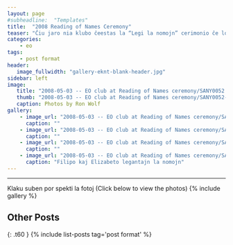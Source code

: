 ```yaml
---
layout: page
#subheadline:  "Templates"
title:  "2008 Reading of Names Ceremony"
teaser: "Ĉiu jaro nia klubo ĉeestas la “Legi la nomojn” cerimonio ĉe loka sinagogo.  2008 estis nia unua fojo."
categories:
    - eo
tags:
    - post format
header:
   image_fullwidth: "gallery-eknt-blank-header.jpg"
sidebar: left
image:
   title: "2008-05-03 -- EO club at Reading of Names ceremony/SANY0052.jpg"
   thumb: "2008-05-03 -- EO club at Reading of Names ceremony/SANY0052-thumb.jpg"
   caption: Photos by Ron Wolf
gallery:
    - image_url: "2008-05-03 -- EO club at Reading of Names ceremony/SANY0044.jpg"
      caption: ""
    - image_url: "2008-05-03 -- EO club at Reading of Names ceremony/SANY0046.jpg"
      caption: ""
    - image_url: "2008-05-03 -- EO club at Reading of Names ceremony/SANY0048.jpg"
      caption: ""
    - image_url: "2008-05-03 -- EO club at Reading of Names ceremony/SANY0052.jpg"
      caption: "Filipo kaj Elizabeto legantajn la nomojn"
---
```

<!--more-->
--------------------------
Klaku suben por spekti la fotoj (Click below to view the photos)
{% include gallery %}


## Other Posts
{: .t60 }
{% include list-posts tag='post format' %}
